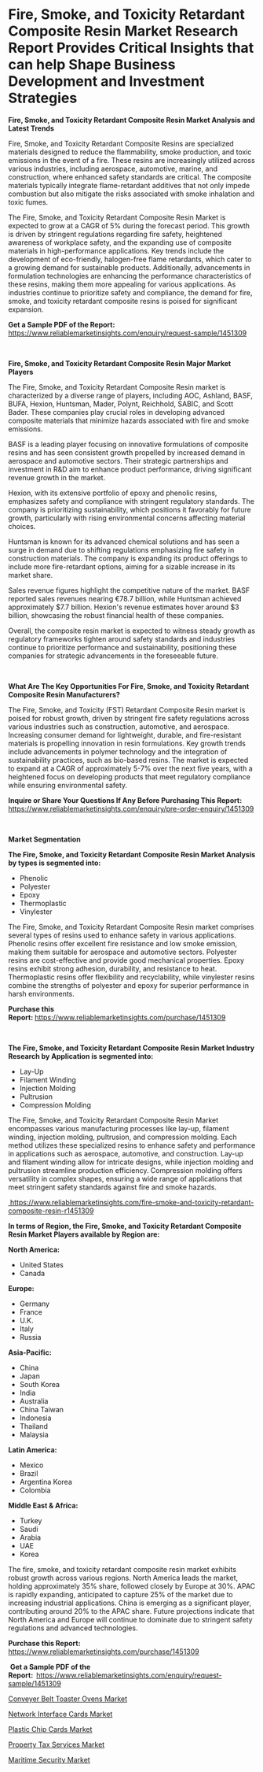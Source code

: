<p><h1>Fire, Smoke, and Toxicity Retardant Composite Resin Market Research Report Provides Critical Insights that can help Shape Business Development and Investment Strategies</h1></p><p><strong>Fire, Smoke, and Toxicity Retardant Composite Resin Market Analysis and Latest Trends</strong></p>
<p><p>Fire, Smoke, and Toxicity Retardant Composite Resins are specialized materials designed to reduce the flammability, smoke production, and toxic emissions in the event of a fire. These resins are increasingly utilized across various industries, including aerospace, automotive, marine, and construction, where enhanced safety standards are critical. The composite materials typically integrate flame-retardant additives that not only impede combustion but also mitigate the risks associated with smoke inhalation and toxic fumes.</p><p>The Fire, Smoke, and Toxicity Retardant Composite Resin Market is expected to grow at a CAGR of 5% during the forecast period. This growth is driven by stringent regulations regarding fire safety, heightened awareness of workplace safety, and the expanding use of composite materials in high-performance applications. Key trends include the development of eco-friendly, halogen-free flame retardants, which cater to a growing demand for sustainable products. Additionally, advancements in formulation technologies are enhancing the performance characteristics of these resins, making them more appealing for various applications. As industries continue to prioritize safety and compliance, the demand for fire, smoke, and toxicity retardant composite resins is poised for significant expansion.</p></p>
<p><strong>Get a Sample PDF of the Report:&nbsp;</strong> <a href="https://www.reliablemarketinsights.com/enquiry/request-sample/1451309?utm_campaign=1332&utm_medium=2&utm_source=Github&utm_content=ia&utm_term=01102024&utm_id=fire-smoke-and-toxicity-retardant-composite-resin">https://www.reliablemarketinsights.com/enquiry/request-sample/1451309</a></p>
<p>&nbsp;</p>
<p><strong>Fire, Smoke, and Toxicity Retardant Composite Resin Major Market Players</strong></p>
<p><p>The Fire, Smoke, and Toxicity Retardant Composite Resin market is characterized by a diverse range of players, including AOC, Ashland, BASF, BUFA, Hexion, Huntsman, Mader, Polynt, Reichhold, SABIC, and Scott Bader. These companies play crucial roles in developing advanced composite materials that minimize hazards associated with fire and smoke emissions.</p><p>BASF is a leading player focusing on innovative formulations of composite resins and has seen consistent growth propelled by increased demand in aerospace and automotive sectors. Their strategic partnerships and investment in R&D aim to enhance product performance, driving significant revenue growth in the market.</p><p>Hexion, with its extensive portfolio of epoxy and phenolic resins, emphasizes safety and compliance with stringent regulatory standards. The company is prioritizing sustainability, which positions it favorably for future growth, particularly with rising environmental concerns affecting material choices.</p><p>Huntsman is known for its advanced chemical solutions and has seen a surge in demand due to shifting regulations emphasizing fire safety in construction materials. The company is expanding its product offerings to include more fire-retardant options, aiming for a sizable increase in its market share.</p><p>Sales revenue figures highlight the competitive nature of the market. BASF reported sales revenues nearing €78.7 billion, while Huntsman achieved approximately $7.7 billion. Hexion's revenue estimates hover around $3 billion, showcasing the robust financial health of these companies.</p><p>Overall, the composite resin market is expected to witness steady growth as regulatory frameworks tighten around safety standards and industries continue to prioritize performance and sustainability, positioning these companies for strategic advancements in the foreseeable future.</p></p>
<p>&nbsp;</p>
<p><strong>What Are The Key Opportunities For Fire, Smoke, and Toxicity Retardant Composite Resin Manufacturers?</strong></p>
<p><p>The Fire, Smoke, and Toxicity (FST) Retardant Composite Resin market is poised for robust growth, driven by stringent fire safety regulations across various industries such as construction, automotive, and aerospace. Increasing consumer demand for lightweight, durable, and fire-resistant materials is propelling innovation in resin formulations. Key growth trends include advancements in polymer technology and the integration of sustainability practices, such as bio-based resins. The market is expected to expand at a CAGR of approximately 5-7% over the next five years, with a heightened focus on developing products that meet regulatory compliance while ensuring environmental safety.</p></p>
<p><strong>Inquire or Share Your Questions If Any Before Purchasing This Report:</strong> <a href="https://www.reliablemarketinsights.com/enquiry/pre-order-enquiry/1451309?utm_campaign=1332&utm_medium=2&utm_source=Github&utm_content=ia&utm_term=01102024&utm_id=fire-smoke-and-toxicity-retardant-composite-resin">https://www.reliablemarketinsights.com/enquiry/pre-order-enquiry/1451309</a></p>
<p>&nbsp;</p>
<p><strong>Market Segmentation</strong></p>
<p><strong>The Fire, Smoke, and Toxicity Retardant Composite Resin Market Analysis by types is segmented into:</strong></p>
<p><ul><li>Phenolic</li><li>Polyester</li><li>Epoxy</li><li>Thermoplastic</li><li>Vinylester</li></ul></p>
<p><p>The Fire, Smoke, and Toxicity Retardant Composite Resin market comprises several types of resins used to enhance safety in various applications. Phenolic resins offer excellent fire resistance and low smoke emission, making them suitable for aerospace and automotive sectors. Polyester resins are cost-effective and provide good mechanical properties. Epoxy resins exhibit strong adhesion, durability, and resistance to heat. Thermoplastic resins offer flexibility and recyclability, while vinylester resins combine the strengths of polyester and epoxy for superior performance in harsh environments.</p></p>
<p><strong>Purchase this Report:&nbsp;</strong><a href="https://www.reliablemarketinsights.com/purchase/1451309?utm_campaign=1332&utm_medium=2&utm_source=Github&utm_content=ia&utm_term=01102024&utm_id=fire-smoke-and-toxicity-retardant-composite-resin">https://www.reliablemarketinsights.com/purchase/1451309</a></p>
<p>&nbsp;</p>
<p><strong>The Fire, Smoke, and Toxicity Retardant Composite Resin Market Industry Research by Application is segmented into:</strong></p>
<p><ul><li>Lay-Up</li><li>Filament Winding</li><li>Injection Molding</li><li>Pultrusion</li><li>Compression Molding</li></ul></p>
<p><p>The Fire, Smoke, and Toxicity Retardant Composite Resin Market encompasses various manufacturing processes like lay-up, filament winding, injection molding, pultrusion, and compression molding. Each method utilizes these specialized resins to enhance safety and performance in applications such as aerospace, automotive, and construction. Lay-up and filament winding allow for intricate designs, while injection molding and pultrusion streamline production efficiency. Compression molding offers versatility in complex shapes, ensuring a wide range of applications that meet stringent safety standards against fire and smoke hazards.</p></p>
<p><a href="https://www.reliablemarketinsights.com/fire-smoke-and-toxicity-retardant-composite-resin-r1451309?utm_campaign=1332&utm_medium=2&utm_source=Github&utm_content=ia&utm_term=01102024&utm_id=fire-smoke-and-toxicity-retardant-composite-resin">&nbsp;https://www.reliablemarketinsights.com/fire-smoke-and-toxicity-retardant-composite-resin-r1451309</a></p>
<p><strong>In terms of Region, the Fire, Smoke, and Toxicity Retardant Composite Resin Market Players available by Region are:</strong></p>
<p>
    <p> <strong> North America: </strong>
        <ul>
            <li>United States</li>
            <li>Canada</li>
        </ul>
        </p> 
    <p> <strong> Europe: </strong>
        <ul>
            <li>Germany</li>
            <li>France</li>
            <li>U.K.</li>
            <li>Italy</li>
            <li>Russia</li>
        </ul>
        </p> 
    <p> <strong> Asia-Pacific: </strong>
        <ul>
            <li>China</li>
            <li>Japan</li>
            <li>South Korea</li>
            <li>India</li>
            <li>Australia</li>
            <li>China Taiwan</li>
            <li>Indonesia</li>
            <li>Thailand</li>
            <li>Malaysia</li>
        </ul>
        </p> 
    <p> <strong> Latin America: </strong>
        <ul>
            <li>Mexico</li>
            <li>Brazil</li>
            <li>Argentina Korea</li>
            <li>Colombia</li>
        </ul>
        </p> 
    <p> <strong> Middle East & Africa: </strong>
        <ul>
            <li>Turkey</li>
            <li>Saudi</li>
            <li>Arabia</li>
            <li>UAE</li>
            <li>Korea</li>
        </ul>
    </p>
    </p>
<p><p>The fire, smoke, and toxicity retardant composite resin market exhibits robust growth across various regions. North America leads the market, holding approximately 35% share, followed closely by Europe at 30%. APAC is rapidly expanding, anticipated to capture 25% of the market due to increasing industrial applications. China is emerging as a significant player, contributing around 20% to the APAC share. Future projections indicate that North America and Europe will continue to dominate due to stringent safety regulations and advanced technologies.</p></p>
<p><strong>Purchase this Report: </strong><a href="https://www.reliablemarketinsights.com/purchase/1451309?utm_campaign=1332&utm_medium=2&utm_source=Github&utm_content=ia&utm_term=01102024&utm_id=fire-smoke-and-toxicity-retardant-composite-resin">https://www.reliablemarketinsights.com/purchase/1451309</a></p>
<p>&nbsp;<strong>Get a Sample PDF of the Report:&nbsp;&nbsp;</strong><a href="https://www.reliablemarketinsights.com/enquiry/request-sample/1451309?utm_campaign=1332&utm_medium=2&utm_source=Github&utm_content=ia&utm_term=01102024&utm_id=fire-smoke-and-toxicity-retardant-composite-resin">https://www.reliablemarketinsights.com/enquiry/request-sample/1451309</a></p>
<p><strong></strong></p>
<p><p><a href="https://issuu.com/reportprime-2/docs/conveyer-belt-toaster-ovens-market-_1aa21b855de035?utm_campaign=1332&utm_medium=2&utm_source=Github&utm_content=ia&utm_term=01102024&utm_id=fire-smoke-and-toxicity-retardant-composite-resin">Conveyer Belt Toaster Ovens Market</a></p><p><a href="https://www.linkedin.com/pulse/network-interface-cards-market-size-share-trends-analysis-report-3cpfe?utm_campaign=1332&utm_medium=2&utm_source=Github&utm_content=ia&utm_term=01102024&utm_id=fire-smoke-and-toxicity-retardant-composite-resin">Network Interface Cards Market</a></p><p><a href="https://issuu.com/reportprime-2/docs/plastic-chip-cards-market-size-2030_858ad597e93f2d?utm_campaign=1332&utm_medium=2&utm_source=Github&utm_content=ia&utm_term=01102024&utm_id=fire-smoke-and-toxicity-retardant-composite-resin">Plastic Chip Cards Market</a></p><p><a href="https://www.linkedin.com/pulse/property-tax-services-market-outlook-share-analysis-growth-7mvle?utm_campaign=1332&utm_medium=2&utm_source=Github&utm_content=ia&utm_term=01102024&utm_id=fire-smoke-and-toxicity-retardant-composite-resin">Property Tax Services Market</a></p><p><a href="https://www.linkedin.com/pulse/maritime-security-market-trends-regional-insights-forecasted-wivbe?utm_campaign=1332&utm_medium=2&utm_source=Github&utm_content=ia&utm_term=01102024&utm_id=fire-smoke-and-toxicity-retardant-composite-resin">Maritime Security Market</a></p></p>